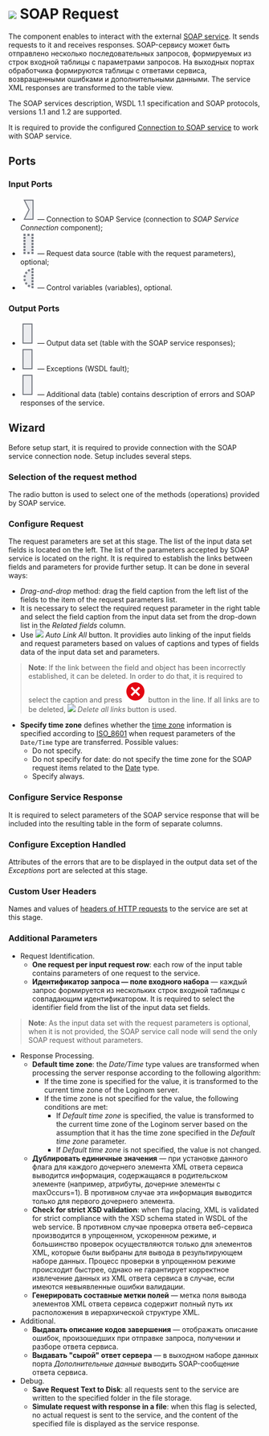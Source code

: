 # ![ ](../../images/icons/data-sources/web-soap-client_default.svg) SOAP Request

The component enables to interact with the external [SOAP service](https://ru.wikipedia.org/wiki/SOAP). It sends requests to it and receives responses. SOAP-сервису может быть отправлено несколько последовательных запросов, формируемых из строк входной таблицы с параметрами запросов. На выходных портах обработчика формируются таблицы с ответами сервиса, возвращенными ошибками и дополнительными данными. The service XML responses are transformed to the table view.

The SOAP services description, WSDL 1.1 specification and SOAP protocols, versions 1.1 and 1.2 are supported.

It is required to provide the configured [Connection to SOAP service](../../integration/connections/list/soap-service.md) to work with SOAP service.

## Ports

### Input Ports

* ![ ](../../images/icons/app/node/ports/inputs/link_inactive.svg) — Connection to SOAP Service (connection to *SOAP Service Connection* component);
* ![ ](../../images/icons/app/node/ports/inputs-optional/table_inactive.svg) — Request data source (table with the request parameters), optional;
* ![ ](../../images/icons/app/node/ports/inputs-optional/variable_inactive.svg) — Control variables (variables), optional.

### Output Ports

* ![ ](../../images/icons/app/node/ports/outputs/table_inactive.svg) — Output data set (table with the SOAP service responses);
* ![ ](../../images/icons/app/node/ports/outputs/table_inactive.svg) — Exceptions (WSDL fault);
* ![ ](../../images/icons/app/node/ports/outputs/table_inactive.svg) — Additional data (table) contains description of errors and SOAP responses of the service.

## Wizard

Before setup start, it is required to provide connection with the SOAP service connection node. Setup includes several steps.

### Selection of the request method

The radio button is used to select one of the methods (operations) provided by SOAP service.

### Configure Request

The request parameters are set at this stage. The list of the input data set fields is located on the left. The list of the parameters accepted by SOAP service is located on the right. It is required to establish the links between fields and parameters for provide further setup. It can be done in several ways:

* *Drag-and-drop* method: drag the field caption from the left list of the fields to the item of the request parameters list.
* It is necessary to select the required request parameter in the right table and select the field caption from the input data set from the drop-down list in the *Related fields* column.
* Use ![ ](../../images/icons/toolbar-controls/auto-connect_default.svg) *Auto Link All* button. It providies auto linking of the input fields and request parameters based on values of captions and types of fields data of the input data set and parameters.

> **Note**: If the link between the field and object has been incorrectly established, it can be deleted. In order to do that, it is required to select the caption and press ![ ](../../images/icons/link-grid/remove-link_hover.svg) button in the line. If all links are to be deleted, ![ ](../../images/icons/toolbar-controls/remove-all-links_default.svg) *Delete all links* button is used.

* **Specify time zone** defines whether the [time zone](https://ru.wikipedia.org/wiki/Список_часовых_поясов_по_странам) information is specified according to [ISO_8601](https://ru.wikipedia.org/wiki/ISO_8601) when request parameters of the `Date/Time` type are transferred. Possible values:
   * Do not specify.
   * Do not specify for date: do not specify the time zone for the SOAP request items related to the [Date](https://www.w3.org/TR/xmlschema-2/#date) type.
   * Specify always.

### Configure Service Response

It is required to select parameters of the SOAP service response that will be included into the resulting table in the form of separate columns.

### Configure Exception Handled

Attributes of the errors that are to be displayed in the output data set of the *Exceptions* port are selected at this stage.

### Custom User Headers

Names and values of [headers of HTTP requests](https://ru.wikipedia.org/wiki/HTTP#Заголовки) to the service are set at this stage.

### Additional Parameters

* Request Identification.
   * **One request per input request row**: each row of the input table contains parameters of one request to the service.
   * **Идентификатор запроса — поле входного набора** — каждый запрос формируется из нескольких строк входной таблицы с совпадающим идентификатором. It is required to select the identifier field from the list of the input data set fields.

> **Note**: As the input data set with the request parameters is optional, when it is not provided, the SOAP service call node will send the only SOAP request without parameters.

* Response Processing.
   * **Default time zone**: the *Date/Time* type values are transformed when processing the server response according to the following algorithm:
      * If the time zone is specified for the value, it is transformed to the current time zone of the Loginom server.
      * If the time zone is not specified for the value, the following conditions are met:
         * If *Default time zone* is specified, the value is transformed to the current time zone of the Loginom server based on the assumption that it has the time zone specified in the *Default time zone* parameter.
         * If *Default time zone* is not specified, the value is not changed.
   * **Дублировать единичные значения** — при установке данного флага для каждого дочернего элемента XML ответа сервиса выводится информация, содержащаяся в родительском элементе (например, атрибуты, дочерние элементы с maxOccurs=1). В противном случае эта информация выводится только для первого дочернего элемента.
   * **Check for strict XSD validation**: when flag placing, XML is validated for strict compliance with the XSD schema stated in WSDL of the web service. В противном случае проверка ответа веб-сервиса производится в упрощенном, ускоренном режиме, и большинство проверок осуществляются только для элементов XML, которые были выбраны для вывода в результирующем наборе данных. Процесс проверки в упрощенном режиме происходит быстрее, однако не гарантирует корректное извлечение данных из XML ответа сервиса в случае, если имеются невыявленные ошибки валидации.
   * **Генерировать составные метки полей** — метка поля вывода элементов XML ответа сервиса содержит полный путь их расположения в иерархической структуре XML.
* Additional.
   * **Выдавать описание кодов завершения** — отображать описание ошибок, произошедших при отправке запроса, получении и разборе ответа сервиса.
   * **Выдавать "сырой" ответ сервера** — в выходном наборе данных порта *Дополнительные данные* выводить SOAP-сообщение ответа сервиса.
* Debug.
   * **Save Request Text to Disk**: all requests sent to the service are written to the specified folder in the file storage.
   * **Simulate request with response in a file**: when this flag is selected, no actual request is sent to the service, and the content of the specified file is displayed as the service response.
